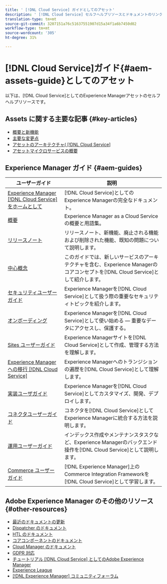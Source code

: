 ```yaml
---
title: ' [!DNL Cloud Service] ガイドとしてのアセット'
description: ' [!DNL Cloud Service] セルフヘルプリソースとドキュメントのリンクとしてのAdobe Experience Manager資産'
translation-type: tm+mt
source-git-commit: 3207151a76c51637551907d15a34f1a6b7450d02
workflow-type: tm+mt
source-wordcount: '305'
ht-degree: 31%

---
```



# [!DNL Cloud Service]ガイド{#aem-assets-guide}としてのアセット

以下は、[!DNL Cloud Service]としてのExperience Managerアセットのセルフヘルプリソースです。

## Assets に関する主要な記事 {#key-articles}

* [概要と新機能](overview.md)
* [主要な変更点](/help/assets/assets-cloud-changes.md)
* [アセットのアーキテクチャ( [!DNL Cloud Service]](architecture.md)
* [アセットマイクロサービスの概要](/help/assets/asset-microservices-overview.md)

## Experience Manager ガイド {#aem-guides}

| ユーザーガイド | 説明 |
|---|---|
| [Experience Manager [!DNL Cloud Service] をホームとして](/help/landing/home.md) | [!DNL Cloud Service]としてのExperience Managerの完全なドキュメント。 |
| [概要](/help/overview/home.md) | Experience Manager as a Cloud Service の概要と用語集。 |
| [リリースノート](/help/release-notes/home.md) | リリースノート、新機能、廃止される機能および削除された機能、既知の問題について説明します。 |
| [中心概念](/help/core-concepts/home.md) | このガイドでは、新しいサービスのアーキテクチャを含む、Experience Managerのコアコンセプトを[!DNL Cloud Service]として紹介します。 |
| [セキュリティユーザーガイド](/help/security/home.md) | Experience Managerを[!DNL Cloud Service]として扱う際の重要なセキュリティトピックを紹介します。 |
| [オンボーディング](/help/onboarding/home.md) | Experience Managerを[!DNL Cloud Service]として使い始める — 重要なデータにアクセスし、保護する。 |
| [Sites ユーザーガイド](/help/sites-cloud/home.md) | Experience Managerサイトを[!DNL Cloud Service]として作成、管理する方法を理解します。 |
| [Experience Managerへの移行 [!DNL Cloud Service]](/help/move-to-cloud-service/home.md) | Experience Managerへのトランジションの遍歴を[!DNL Cloud Service]として理解します。 |
| [実装ユーザガイド](/help/implementing/home.md) | Experience Managerを[!DNL Cloud Service]としてカスタマイズ、開発、デプロイします。 |
| [コネクタユーザーガイド](/help/connectors/home.md) | コネクタを[!DNL Cloud Service]としてExperience Managerに統合する方法を説明します。 |
| [運用ユーザーガイド](/help/operations/home.md) | インデックス作成やメンテナンスタスクなど、Experience Managerのバックエンド操作を[!DNL Cloud Service]として説明します。 |
| [Commerce ユーザーガイド](/help/commerce-cloud/home.md) | [!DNL Experience Manager]上のCommerce Integration Frameworkを[!DNL Cloud Service]として学習します。 |

## Adobe Experience Manager のその他のリソース {#other-resources}

* [最近のドキュメントの更新](https://experienceleague.adobe.com/docs/experience-manager-release-information/aem-release-updates/doc-updates/documentation-updates.html#aem-as-a-cloud-service)
* [Dispatcher のドキュメント](/help/implementing/dispatcher/overview.md)
* [HTL のドキュメント](https://experienceleague.adobe.com/docs/experience-manager-htl/using/overview.html)
* [コアコンポーネントのドキュメント](https://experienceleague.adobe.com/docs/experience-manager-core-components/using/introduction.html)
* [Cloud Manager のドキュメント](https://experienceleague.adobe.com/docs/experience-manager-cloud-manager/using/introduction-to-cloud-manager.html)
* [GDPR 対応](/help/onboarding/data-privacy-and-protection-readiness/aem-readiness.md)
* [チュートリアル [!DNL Cloud Service] としてのAdobe Experience Manager](https://experienceleague.adobe.com/docs/experience-manager-learn/cloud-service/overview.html)
* [Experience League](https://experienceleague.adobe.com/?promoid=K42KVXHD&amp;mv=other#recommended/solutions/experience-manager)
* [[!DNL Experience Manager] コミュニティフォーラム](https://experienceleaguecommunities.adobe.com/t5/adobe-experience-manager/ct-p/adobe-experience-manager-community)
